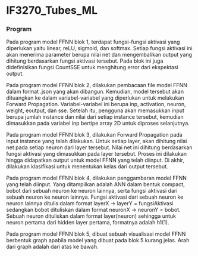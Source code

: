 # IF3270_Tubes_ML

### Program
Pada program model FFNN blok 1, terdapat fungsi-fungsi aktivasi yang diperlukan yaitu linear, reLU, sigmoid, dan softmax. Setiap fungsi aktivasi ini akan menerima parameter berupa nilai net dan mengembalikan output yang dihitung berdasarkan fungsi aktivasi tersebut. Pada blok ini juga didefinisikan fungsi CountSSE untuk menghitung error dari ekspektasi output.

Pada program model FFNN blok 2, dilakukan pembacaan file model FFNN dalam format .json yang akan dibangun. Kemudian, model tersebut akan dituangkan ke dalam variabel-variabel yang diperlukan untuk melakukan Forward Propagation. Variabel-variabel ini berupa inp, activation, neuron, weight, eoutput, dan sse. Setelah itu, pengguna akan memasukkan input berupa jumlah instance dan nilai dari setiap instance tersebut, kemudian dimasukkan pada variabel inp bertipe array 2D untuk diproses selanjutnya.

Pada program model FFNN blok 3, dilakukan Forward Propagation pada input instance yang telah dilakukan. Untuk setiap layer, akan dihitung nilai net pada setiap neuron dari layer tersebut. Nilai net ini dihitung berdasarkan fungsi aktivasi yang dimasukkan pada layer tersebut. Proses ini dilakukan hingga didapatkan output untuk model FFNN yang telah diinput. Di akhir, dilakukan klasifikasi untuk menentukan kelas dari output tersebut.

Pada program model FFNN blok 4, dilakukan penggambaran model FFNN yang telah diinput. Yang ditampilkan adalah ANN dalam bentuk compact, bobot dari sebuah neuron ke neuron lainnya, serta fungsi aktivasi dari sebuah neuron ke neuron lainnya. Fungsi aktivasi dari sebuah neuron ke neuron lainnya ditulis dalam format layerX -> layerY = fungsiAktivasi sedangkan bobot dituliskan dalam format neuronX -> neuronY = bobot. Sebuah neuron dituliskan dalam format layer(neuron) sehingga untuk neuron pertama dari hidden layer pertama, formatnya adalah h1(1).

Pada program model FFNN blok 5, dibuat sebuah visualisasi model FFNN berbentuk graph apabila model yang dibuat pada blok 5 kurang jelas. Arah dari graph adalah dari atas ke bawah.
